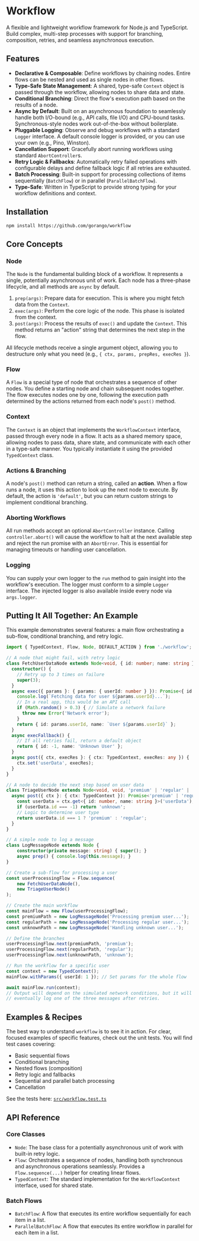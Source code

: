 # Workflow

A flexible and lightweight workflow framework for Node.js and TypeScript. Build complex, multi-step processes with support for branching, composition, retries, and seamless asynchronous execution.

## Features

- **Declarative & Composable**: Define workflows by chaining nodes. Entire flows can be nested and used as single nodes in other flows.
- **Type-Safe State Management**: A shared, type-safe `Context` object is passed through the workflow, allowing nodes to share data and state.
- **Conditional Branching**: Direct the flow's execution path based on the results of a node.
- **Async by Default**: Built on an asynchronous foundation to seamlessly handle both I/O-bound (e.g., API calls, file I/O) and CPU-bound tasks. Synchronous-style nodes work out-of-the-box without boilerplate.
- **Pluggable Logging**: Observe and debug workflows with a standard `Logger` interface. A default console logger is provided, or you can use your own (e.g., Pino, Winston).
- **Cancellation Support**: Gracefully abort running workflows using standard `AbortController`s.
- **Retry Logic & Fallbacks**: Automatically retry failed operations with configurable delays and define fallback logic if all retries are exhausted.
- **Batch Processing**: Built-in support for processing collections of items sequentially (`BatchFlow`) or in parallel (`ParallelBatchFlow`).
- **Type-Safe**: Written in TypeScript to provide strong typing for your workflow definitions and context.

## Installation

```bash
npm install https://github.com/gorango/workflow
```

## Core Concepts

### Node

The `Node` is the fundamental building block of a workflow. It represents a single, potentially asynchronous unit of work. Each node has a three-phase lifecycle, and all methods are `async` by default.

1. `prep(args)`: Prepare data for execution. This is where you might fetch data from the `Context`.
2. `exec(args)`: Perform the core logic of the node. This phase is isolated from the context.
3. `post(args)`: Process the results of `exec()` and update the `Context`. This method returns an "action" string that determines the next step in the flow.

All lifecycle methods receive a single argument object, allowing you to destructure only what you need (e.g., `{ ctx, params, prepRes, execRes }`).

### Flow

A `Flow` is a special type of node that orchestrates a sequence of other nodes. You define a starting node and chain subsequent nodes together. The flow executes nodes one by one, following the execution path determined by the actions returned from each node's `post()` method.

### Context

The `Context` is an object that implements the `WorkflowContext` interface, passed through every node in a flow. It acts as a shared memory space, allowing nodes to pass data, share state, and communicate with each other in a type-safe manner. You typically instantiate it using the provided `TypedContext` class.

### Actions & Branching

A node's `post()` method can return a string, called an **action**. When a flow runs a node, it uses this action to look up the next node to execute. By default, the action is `'default'`, but you can return custom strings to implement conditional branching.

### Aborting Workflows

All run methods accept an optional `AbortController` instance. Calling `controller.abort()` will cause the workflow to halt at the next available step and reject the run promise with an `AbortError`. This is essential for managing timeouts or handling user cancellation.

### Logging

You can supply your own logger to the `run` method to gain insight into the workflow's execution. The logger must conform to a simple `Logger` interface. The injected logger is also available inside every node via `args.logger`.

## Putting It All Together: An Example

This example demonstrates several features: a main flow orchestrating a sub-flow, conditional branching, and retry logic.

```typescript
import { TypedContext, Flow, Node, DEFAULT_ACTION } from './workflow';

// A node that might fail, with retry logic
class FetchUserDataNode extends Node<void, { id: number; name: string }> {
  constructor() {
    // Retry up to 3 times on failure
    super(3);
  }
  async exec({ params }: { params: { userId: number } }): Promise<{ id: number; name: string }> {
    console.log(`Fetching data for user ${params.userId}...`);
    // In a real app, this would be an API call
    if (Math.random() > 0.3) { // Simulate a network failure
      throw new Error('Network error');
    }
    return { id: params.userId, name: `User ${params.userId}` };
  }
  async execFallback() {
    // If all retries fail, return a default object
    return { id: -1, name: 'Unknown User' };
  }
  async post({ ctx, execRes }: { ctx: TypedContext, execRes: any }) {
    ctx.set('userData', execRes);
  }
}

// A node to decide the next step based on user data
class TriageUserNode extends Node<void, void, 'premium' | 'regular' | 'unknown'> {
  async post({ ctx }: { ctx: TypedContext }): Promise<'premium' | 'regular' | 'unknown'> {
    const userData = ctx.get<{ id: number, name: string }>('userData');
    if (userData.id === -1) return 'unknown';
    // Logic to determine user type
    return userData.id === 1 ? 'premium' : 'regular';
  }
}

// A simple node to log a message
class LogMessageNode extends Node {
    constructor(private message: string) { super(); }
    async prep() { console.log(this.message); }
}

// Create a sub-flow for processing a user
const userProcessingFlow = Flow.sequence(
    new FetchUserDataNode(),
    new TriageUserNode()
);

// Create the main workflow
const mainFlow = new Flow(userProcessingFlow);
const premiumPath = new LogMessageNode('Processing premium user...');
const regularPath = new LogMessageNode('Processing regular user...');
const unknownPath = new LogMessageNode('Handling unknown user...');

// Define the branches
userProcessingFlow.next(premiumPath, 'premium');
userProcessingFlow.next(regularPath, 'regular');
userProcessingFlow.next(unknownPath, 'unknown');

// Run the workflow for a specific user
const context = new TypedContext();
mainFlow.withParams({ userId: 1 }); // Set params for the whole flow

await mainFlow.run(context);
// Output will depend on the simulated network conditions, but it will
// eventually log one of the three messages after retries.
```

## Examples & Recipes

The best way to understand `workflow` is to see it in action. For clear, focused examples of specific features, check out the unit tests. You will find test cases covering:

- Basic sequential flows
- Conditional branching
- Nested flows (composition)
- Retry logic and fallbacks
- Sequential and parallel batch processing
- Cancellation

See the tests here: [`src/workflow.test.ts`](src/workflow.test.ts)

## API Reference

### Core Classes

- `Node`: The base class for a potentially asynchronous unit of work with built-in retry logic.
- `Flow`: Orchestrates a sequence of nodes, handling both synchronous and asynchronous operations seamlessly. Provides a `Flow.sequence(...)` helper for creating linear flows.
- `TypedContext`: The standard implementation for the `WorkflowContext` interface, used for shared state.

### Batch Flows

- `BatchFlow`: A flow that executes its entire workflow sequentially for each item in a list.
- `ParallelBatchFlow`: A flow that executes its entire workflow in parallel for each item in a list.
